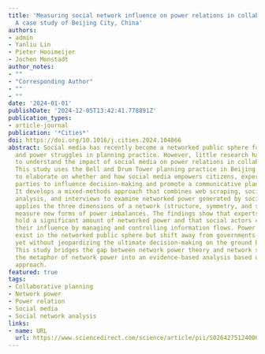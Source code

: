 ```yaml
---
title: 'Measuring social network influence on power relations in collaborative planning:
  A case study of Beijing City, China'
authors:
- admin
- Yanliu Lin
- Pieter Hooimeijer
- Jochen Monstadt
author_notes:
- ""
- "Corresponding Author"
- ""
- ""
date: '2024-01-01'
publishDate: '2024-12-05T13:42:41.778891Z'
publication_types:
- article-journal
publication: '*Cities*'
doi: https://doi.org/10.1016/j.cities.2024.104866
abstract: Social media has recently become a networked public sphere for social interactions
  and power struggles in planning practice. However, little research has been done
  to understand the impact of social media on power relations in collaborative planning.
  This study uses the Bell and Drum Tower planning practice in Beijing as a case study
  to elaborate on whether and how social media empowers citizens, experts, and third
  parties to influence decision-making and promote a communicative planning process.
  It develops a mixed-methods approach that combines web scraping, social network
  analysis, and interviews to examine networked power generated by social media. It
  applies the three dimensions of a network (structure, symmetry, and strength) to
  measure new forms of power imbalances. The findings show that experts and journalists
  hold a significant amount of networked power and that social actors can enhance
  their influence by managing and controlling information flows. Power inequalities
  exist in the networked public sphere but shift away from governments to other actors,
  yet without jeopardizing the ultimate decision-making on the ground by the government.
  This study bridges the gap between network power theory and network science, turning
  the metaphor of network power into an evidence-based analysis based on a quantitative
  approach.
featured: true
tags:
- Collaborative planning
- Network power
- Power relation
- Social media
- Social network analysis
links:
- name: URL
  url: https://www.sciencedirect.com/science/article/pii/S0264275124000805
---
```

